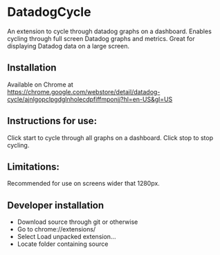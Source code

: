 # DatadogCycle
An extension to cycle through datadog graphs on a dashboard. 
Enables cycling through full screen Datadog graphs and metrics. 
Great for displaying Datadog data on a large screen.

## Installation
Available on Chrome at https://chrome.google.com/webstore/detail/datadog-cycle/ajnlgopclpgdglnholecdpfiffmponjj?hl=en-US&gl=US

## Instructions for use:
Click start to cycle through all graphs on a dashboard. 
Click stop to stop cycling. 

## Limitations:
Recommended for use on screens wider that 1280px.

## Developer installation
* Download source through git or otherwise
* Go to chrome://extensions/
* Select Load unpacked extension...
* Locate folder containing source